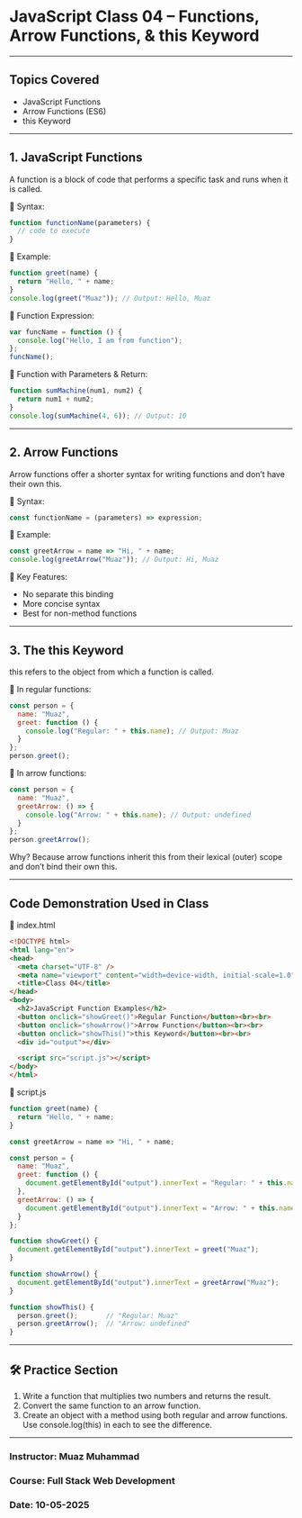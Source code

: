 
# JavaScript Class 04 – Functions, Arrow Functions, & this Keyword

---

##  Topics Covered

* JavaScript Functions
* Arrow Functions (ES6)
* this Keyword

---

##  1. JavaScript Functions

A function is a block of code that performs a specific task and runs when it is called.

🔹 Syntax:

```javascript
function functionName(parameters) {
  // code to execute
}
```

🔹 Example:

```javascript
function greet(name) {
  return "Hello, " + name;
}
console.log(greet("Muaz")); // Output: Hello, Muaz
```

🔹 Function Expression:

```javascript
var funcName = function () {
  console.log("Hello, I am from function");
};
funcName();
```

🔹 Function with Parameters & Return:

```javascript
function sumMachine(num1, num2) {
  return num1 + num2;
}
console.log(sumMachine(4, 6)); // Output: 10
```

---

##  2. Arrow Functions

Arrow functions offer a shorter syntax for writing functions and don’t have their own this.

🔹 Syntax:

```javascript
const functionName = (parameters) => expression;
```

🔹 Example:

```javascript
const greetArrow = name => "Hi, " + name;
console.log(greetArrow("Muaz")); // Output: Hi, Muaz
```

🔹 Key Features:

* No separate this binding
* More concise syntax
* Best for non-method functions

---

##  3. The this Keyword

this refers to the object from which a function is called.

🔹 In regular functions:

```javascript
const person = {
  name: "Muaz",
  greet: function () {
    console.log("Regular: " + this.name); // Output: Muaz
  }
};
person.greet();
```

🔹 In arrow functions:

```javascript
const person = {
  name: "Muaz",
  greetArrow: () => {
    console.log("Arrow: " + this.name); // Output: undefined
  }
};
person.greetArrow();
```

Why? Because arrow functions inherit this from their lexical (outer) scope and don’t bind their own this.

---

##  Code Demonstration Used in Class

📁 index.html

```html
<!DOCTYPE html>
<html lang="en">
<head>
  <meta charset="UTF-8" />
  <meta name="viewport" content="width=device-width, initial-scale=1.0"/>
  <title>Class 04</title>
</head>
<body>
  <h2>JavaScript Function Examples</h2>
  <button onclick="showGreet()">Regular Function</button><br><br>
  <button onclick="showArrow()">Arrow Function</button><br><br>
  <button onclick="showThis()">this Keyword</button><br><br>
  <div id="output"></div>

  <script src="script.js"></script>
</body>
</html>
```

📁 script.js

```javascript
function greet(name) {
  return "Hello, " + name;
}

const greetArrow = name => "Hi, " + name;

const person = {
  name: "Muaz",
  greet: function () {
    document.getElementById("output").innerText = "Regular: " + this.name;
  },
  greetArrow: () => {
    document.getElementById("output").innerText = "Arrow: " + this.name;
  }
};

function showGreet() {
  document.getElementById("output").innerText = greet("Muaz");
}

function showArrow() {
  document.getElementById("output").innerText = greetArrow("Muaz");
}

function showThis() {
  person.greet();       // "Regular: Muaz"
  person.greetArrow();  // "Arrow: undefined"
}
```

---

## 🛠️ Practice Section

1. Write a function that multiplies two numbers and returns the result.
2. Convert the same function to an arrow function.
3. Create an object with a method using both regular and arrow functions. Use console.log(this) in each to see the difference.

---

### Instructor: Muaz Muhammad
### Course: Full Stack Web Development
### Date: 10-05-2025

